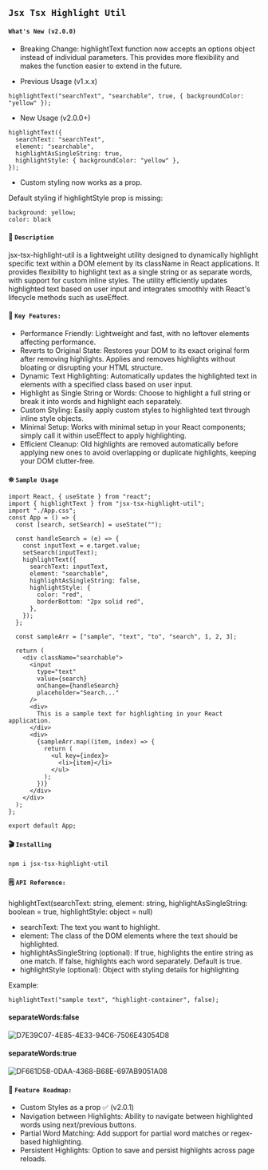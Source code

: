 ## `Jsx Tsx Highlight Util`

#### `What's New (v2.0.0)`

- Breaking Change: highlightText function now accepts an options object instead of individual parameters. This provides more flexibility and makes the function easier to extend in the future.

- Previous Usage (v1.x.x)

```
highlightText("searchText", "searchable", true, { backgroundColor: "yellow" });
```

- New Usage (v2.0.0+)

```
highlightText({
  searchText: "searchText",
  element: "searchable",
  highlightAsSingleString: true,
  highlightStyle: { backgroundColor: "yellow" },
});
```

- Custom styling now works as a prop.

Default styling if highlightStyle prop is missing:

```
background: yellow;
color: black
```

#### 📝 `Description`

jsx-tsx-highlight-util is a lightweight utility designed to dynamically highlight specific text within a DOM element by its className in React applications. It provides flexibility to highlight text as a single string or as separate words, with support for custom inline styles. The utility efficiently updates highlighted text based on user input and integrates smoothly with React's lifecycle methods such as useEffect.

#### 🔑 `Key Features:`

- Performance Friendly: Lightweight and fast, with no leftover elements affecting performance.
- Reverts to Original State: Restores your DOM to its exact original form after removing highlights. Applies and removes highlights without bloating or disrupting your HTML structure.
- Dynamic Text Highlighting: Automatically updates the highlighted text in elements with a specified class based on user input.
- Highlight as Single String or Words: Choose to highlight a full string or break it into words and highlight each separately.
- Custom Styling: Easily apply custom styles to highlighted text through inline style objects.
- Minimal Setup: Works with minimal setup in your React components; simply call it within useEffect to apply highlighting.
- Efficient Cleanup: Old highlights are removed automatically before applying new ones to avoid overlapping or duplicate highlights, keeping your DOM clutter-free.

#### ⛯ `Sample Usage`

```
import React, { useState } from "react";
import { highlightText } from "jsx-tsx-highlight-util";
import "./App.css";
const App = () => {
  const [search, setSearch] = useState("");

  const handleSearch = (e) => {
    const inputText = e.target.value;
    setSearch(inputText);
    highlightText({
      searchText: inputText,
      element: "searchable",
      highlightAsSingleString: false,
      highlightStyle: {
        color: "red",
        borderBottom: "2px solid red",
      },
    });
  };

  const sampleArr = ["sample", "text", "to", "search", 1, 2, 3];

  return (
    <div className="searchable">
      <input
        type="text"
        value={search}
        onChange={handleSearch}
        placeholder="Search..."
      />
      <div>
        This is a sample text for highlighting in your React application.
      </div>
      <div>
        {sampleArr.map((item, index) => {
          return (
            <ul key={index}>
              <li>{item}</li>
            </ul>
          );
        })}
      </div>
    </div>
  );
};

export default App;
```

#### 🎬 `Installing`

```
npm i jsx-tsx-highlight-util
```

#### 🗒️ `API Reference:`

highlightText(searchText: string, element: string, highlightAsSingleString: boolean = true, highlightStyle: object = null)

- searchText: The text you want to highlight.
- element: The class of the DOM elements where the text should be highlighted.
- highlightAsSingleString (optional): If true, highlights the entire string as one match. If false, highlights each word separately. Default is true.
- highlightStyle (optional): Object with styling details for highlighting

Example:

```
highlightText("sample text", "highlight-container", false);
```

#### separateWords:false

![D7E39C07-4E85-4E33-94C6-7506E43054D8](https://github.com/user-attachments/assets/335bc5c9-fbe8-4eb4-9b99-acad55c5831b)

#### separateWords:true

![DF661D58-0DAA-4368-B68E-697AB9051A08](https://github.com/user-attachments/assets/6942f379-7234-4b34-952d-93a160a92ad5)

#### 🔮 `Feature Roadmap:`

- Custom Styles as a prop ✅ (v2.0.1)
- Navigation between Highlights: Ability to navigate between highlighted words using next/previous buttons.
- Partial Word Matching: Add support for partial word matches or regex-based highlighting.
- Persistent Highlights: Option to save and persist highlights across page reloads.
